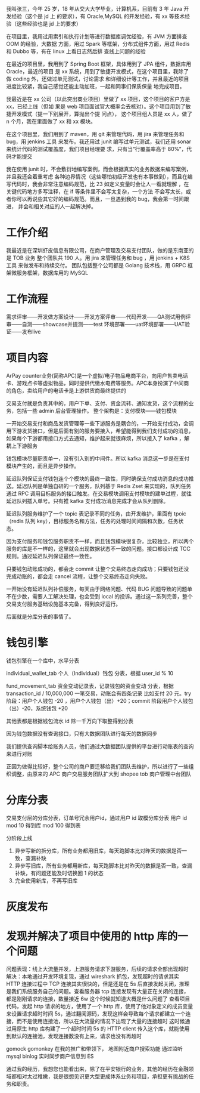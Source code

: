 我叫张三，今年 25 岁，18 年从交大大学毕业，计算机系，目前有 3 年 Java 开发经验（这个是 jd 上
的要求），有 Oracle,MySQL 的开发经验，有 xx 等技术经验（这些经验也是 jd 上的要求）

在项目里，我用过用索引和执行计划等进行数据库调优经验，有 JVM 方面排查 OOM 的经验，大数据
方面，用过 Spark 等框架，分布式组件方面，用过 Redis 和 Dubbo 等，有在 linux 上看日志然后排
查线上问题的经验


在最近的项目里，我用到了 Spring Boot 框架，具体用到了 JPA 组件，数据库用 Oracle，最近的项目
是 xx 系统，用到了敏捷开发模式，在这个项目里，我除了做 coding 外，还做过单元测试，讨论需求
和详细设计等工作，并且最近的项目进度比较紧，我自己感觉还能主动加班，一起和同事们保质保量
地完成项目。

我最近是在 xx 公司（以此突出商业项目）里做了 xx 项目，这个项目的客户方是 xx，已经上线（但如
果是 web 项目面试官大概率会去核对）。这个项目用到了敏捷开发模式（提一下别展开，算抛出个提
问点）， 这个项目组人员是 xx 人，做了 n 个月，我在里面做了 xx 和 xx 模块。

在这个项目里，我们用到了 maven，用 git 来管理代码，用 jira 来管理任务和 bug，用 jenkins 工具
来发布。我还用过 junit 编写过单元测试，我们还用 sonar 来统计代码的测试覆盖度，我们项目经理要
求，只有当“行覆盖率高于 80%”，代码才能提交

我在使用 junit 时，不会敷衍地编写案例，而会根据真实的业务数据来编写案例，并且我还会着重考虑
各种边界情况（这些哪怕初级开发也有本事做到），而且在编写代码时，我会非常注意编码规范，比
23
如定义变量时会让人一看就理解 ，在关键代码地方多写注释，在 if 等条件里不会写太复杂，一个方法
不会写太长，或者你可以再说些其它好的编码规范。而且，一旦遇到我的 bug，我会第一时间跟进，
并会和相关对应的人一起解决掉。

# 工作介绍
我最近是在深圳虾皮信息有限公司，在商户管理及交易支付团队，做的是东南亚的是 TOB 业务
整个团队共 190 人。用 jira 来管理任务和 bug ，用 jenkins + K8S 工具
来做发布和持续交付。
团队包括整个公司都是 Golang 技术栈，用 GRPC 框架微服务框架，数据库用的 MySQL

# 工作流程
需求评审——开发做方案设计——开发方案评审——代码开发——QA测试用例评审——自测——showcase并提测——test 环境部署——uat环境部署——UAT验证——发布live

# 项目内容
ArPay counter业务(简称APC)是一个虚拟/电子物品电商平台，向用户售卖电话卡、游戏点卡等虚拟物品，同时提供代缴水电费等服务。APC本身扮演了中间商的角色，卖给用户的电话卡是上游供货商最终提供的

交易支付就是负责其中的，用户下单、支付、资金流转、通知发货，这个流程的业务，包括一些 admin 后台管理操作。
整个架构是：支付模块——钱包模块

一开始交易支付和商品发货管理等一些下游服务是耦合的，一开始支付成功，会调用下游发货接口，但是后面有别的服务要接入，希望能得到我们支付成功的消息，如果每个下游都用接口方式去通知，维护起来就很麻烦，所以接入了 kafka ，解耦上下游服务

钱包模块尽量职责单一，没有引入别的中间件。所以 kafka 消息这一步是在支付模块产生的，而且是异步操作。

延迟队列保证支付钱包连个个模块的最终一致性，同时确保支付成功消息的成功推送。延迟队列是单独自研的一个服务，队列基于 Redis Zset 来实现的，队列任务通过 RPC 调用目标服务的接口触发。在交易模块调用支付模块的建单过程，就往延迟队列插入单号。只有推 kafka 支付成功消息完成才会从队列删除。

延迟队列服务维护了一个 topic 表记录不同的任务，由开发维护，里面有 tpoic（redis 队列 key），目标服务名和方法，任务的处理时间间隔和次数，任务状态。

因为支付服务和钱包服务职责不一样，而且钱包模块很复杂，比较独立，所以两个服务的库是不一样的，这里就会出现数据状态不一致的问题。接口都设计成 TCC 规则。通过延迟队列保证最终一致性。

只要钱包动账成功的，都会走 commit 让整个交易终态走向成功；只要钱包还没完成动账的，都会走 cancel 流程，让整个交易终态走向失败。

一开始没有延迟队列补偿服务，每天由于网络问题、代码 BUG 问题导致的问题单不在少数，需要人工解决处理，也会受到 local 的投诉。通过这一系列完善，整个交易支付服务基础设施基本完备，得到良好运行。

后面就是分库分表的事情了。

# 钱包引擎
钱包引擎在一个库中，水平分表

individual_wallet_tab
个人（Individual）钱包
分表，根据 user_id % 10

fund_movement_tab
资金变动记录表，记录钱包的资金变动
分表，根据 transaction_id / 10,000,000
一笔交易，动账会有四条记录
比如支付 20 元。try 阶段：用户个人钱包 -20 ，用户个人钱包（出）+20；commit 阶段用户个人钱包（出）-20，系统钱包 +20

其他表都是根据钱包流水 id 除一千万向下取整得到分表

因为钱包数据没有查询接口，只有大数据团队进行每天的数据同步

我们提供查询脚本给账务人员，他们通过大数据团队提供的平台进行动账表的查询来进行对账

正因为做得比较好，整个公司的商户要迁移给我们团队去维护，所以进行了一些组织调整，由原来的 APC 商户交易服务团队扩大到 shopee tob 商户管理中台团队


# 分库分表
交易支付层的分库分表，订单号冗余用户id，通过用户 id 取模分库分表
用户 id
mod 10 得到库
mod 100 得到表

分阶段上线
1. 异步写新的拆分库，所有业务都用旧库，每天跑脚本比对昨天的数据是否一致，查漏补缺
2. 异步写旧库，所有业务都用新库，每天跑脚本比对昨天的数据是否一致，查漏补缺，有问题还能及时切换回 1 的状态
3. 完全使用新库，不再写旧库

# 灰度发布


# 发现并解决了项目中使用的 http 库的一个问题
问题表现：线上大流量并发，上游服务请求下游服务，后续的请求全部出现超时
解决：本地通过开发环境复现，通过 wireshark 抓包，发现超时的请求其实 HTTP 连接过程中 TCP 连接其实很快的，但是还是在 5s 后直接发起关闭，推理是我们系统服务自己的问题。查看服务器 tcp 连接发现有大量正在关闭的连接，都是刚刚请求的连接，数量接近 6w
这个时候就知道大概是什么问题了
查看项目代码，发起 http 请求的地方，使用了一个 http 库，使用了他对象定义的成员变量来设置请求超时时间 5s，通过翻阅源码，发现这样会导致每个请求都建立一个连接，而不是使用连接池，所以在大流量的情况下出现了大量的连接超时
这时候通过用原生 http 库构建了一个超时时间 5s 的 HTTP client 传入这个库，就能使用到默认的连接池，发现连接数没有上来，请求也没有再超时 


gomock gomonkey
在我的推广和带领下，
地图附近商户搜索功能
通过监听 mysql binlog 实时同步商户信息到 ES

通过我的经历，我想您也能看出来，除了在平安银行的业务，其他的经历在金融领域都相对太过稚嫩，我是很想见识更大型更成体系业务和项目，承担更有挑战的任务和职责。
